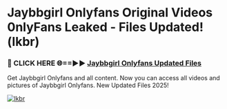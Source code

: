 # Jaybbgirl Onlyfans Original Videos 0nlyFans Leaked - Files Updated! (lkbr)

<h3>🔴 CLICK HERE 🌐==►► <a href="https://tinyurl.com/ehrbuxhb" rel="nofollow">Jaybbgirl Onlyfans Updated Files</a></h3>

Get Jaybbgirl Onlyfans and all content. Now you can access all videos and pictures of Jaybbgirl Onlyfans. New Updated Files 2025!

[![lkbr](https://i.imgur.com/lVYEuWS.gif)](https://tinyurl.com/ehrbuxhb)
